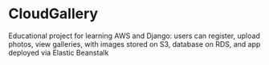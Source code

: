 # CloudGallery
Educational project for learning AWS and Django: users can register, upload photos, view galleries, with images stored on S3, database on RDS, and app deployed via Elastic Beanstalk
